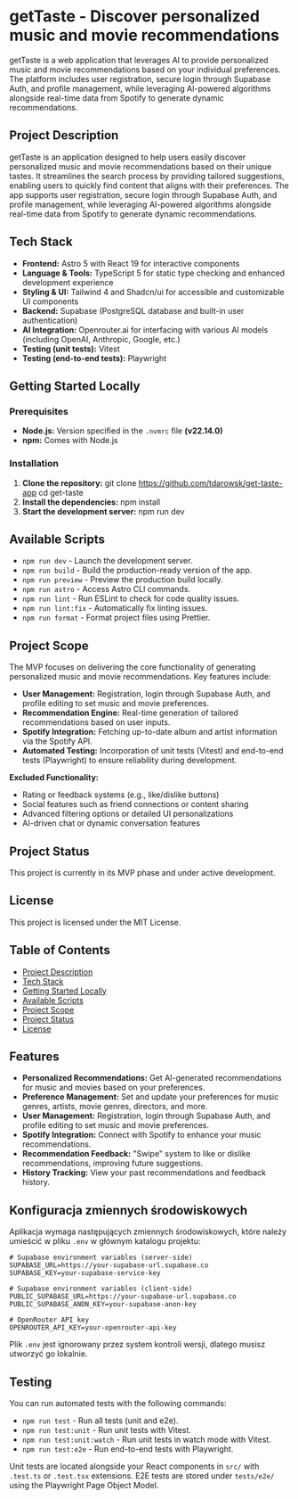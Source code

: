 # getTaste - Discover personalized music and movie recommendations

getTaste is a web application that leverages AI to provide personalized music and movie recommendations based on your individual preferences. The platform includes user registration, secure login through Supabase Auth, and profile management, while leveraging AI-powered algorithms alongside real-time data from Spotify to generate dynamic recommendations.

## Project Description

getTaste is an application designed to help users easily discover personalized music and movie recommendations based on their unique tastes. It streamlines the search process by providing tailored suggestions, enabling users to quickly find content that aligns with their preferences. The app supports user registration, secure login through Supabase Auth, and profile management, while leveraging AI-powered algorithms alongside real-time data from Spotify to generate dynamic recommendations.

## Tech Stack

- **Frontend:** Astro 5 with React 19 for interactive components
- **Language & Tools:** TypeScript 5 for static type checking and enhanced development experience
- **Styling & UI:** Tailwind 4 and Shadcn/ui for accessible and customizable UI components
- **Backend:** Supabase (PostgreSQL database and built-in user authentication)
- **AI Integration:** Openrouter.ai for interfacing with various AI models (including OpenAI, Anthropic, Google, etc.)
- **Testing (unit tests):** Vitest
- **Testing (end-to-end tests):** Playwright

## Getting Started Locally

### Prerequisites

- **Node.js:** Version specified in the `.nvmrc` file **(v22.14.0)**
- **npm:** Comes with Node.js

### Installation

1. **Clone the repository:**
   git clone https://github.com/tdarowsk/get-taste-app
   cd get-taste
2. **Install the dependencies:**
   npm install
3. **Start the development server:**
   npm run dev

## Available Scripts

- `npm run dev` - Launch the development server.
- `npm run build` - Build the production-ready version of the app.
- `npm run preview` - Preview the production build locally.
- `npm run astro` - Access Astro CLI commands.
- `npm run lint` - Run ESLint to check for code quality issues.
- `npm run lint:fix` - Automatically fix linting issues.
- `npm run format` - Format project files using Prettier.

## Project Scope

The MVP focuses on delivering the core functionality of generating personalized music and movie recommendations. Key features include:

- **User Management:** Registration, login through Supabase Auth, and profile editing to set music and movie preferences.
- **Recommendation Engine:** Real-time generation of tailored recommendations based on user inputs.
- **Spotify Integration:** Fetching up-to-date album and artist information via the Spotify API.
- **Automated Testing:** Incorporation of unit tests (Vitest) and end-to-end tests (Playwright) to ensure reliability during development.

**Excluded Functionality:**

- Rating or feedback systems (e.g., like/dislike buttons)
- Social features such as friend connections or content sharing
- Advanced filtering options or detailed UI personalizations
- AI-driven chat or dynamic conversation features

## Project Status

This project is currently in its MVP phase and under active development.

## License

This project is licensed under the MIT License.

## Table of Contents

- [Project Description](#project-description)
- [Tech Stack](#tech-stack)
- [Getting Started Locally](#getting-started-locally)
- [Available Scripts](#available-scripts)
- [Project Scope](#project-scope)
- [Project Status](#project-status)
- [License](#license)

## Features

- **Personalized Recommendations:** Get AI-generated recommendations for music and movies based on your preferences.
- **Preference Management:** Set and update your preferences for music genres, artists, movie genres, directors, and more.
- **User Management:** Registration, login through Supabase Auth, and profile editing to set music and movie preferences.
- **Spotify Integration:** Connect with Spotify to enhance your music recommendations.
- **Recommendation Feedback:** "Swipe" system to like or dislike recommendations, improving future suggestions.
- **History Tracking:** View your past recommendations and feedback history.

## Konfiguracja zmiennych środowiskowych

Aplikacja wymaga następujących zmiennych środowiskowych, które należy umieścić w pliku `.env` w głównym katalogu projektu:

```
# Supabase environment variables (server-side)
SUPABASE_URL=https://your-supabase-url.supabase.co
SUPABASE_KEY=your-supabase-service-key

# Supabase environment variables (client-side)
PUBLIC_SUPABASE_URL=https://your-supabase-url.supabase.co
PUBLIC_SUPABASE_ANON_KEY=your-supabase-anon-key

# OpenRouter API key
OPENROUTER_API_KEY=your-openrouter-api-key
```

Plik `.env` jest ignorowany przez system kontroli wersji, dlatego musisz utworzyć go lokalnie.

## Testing

You can run automated tests with the following commands:

- `npm run test` - Run all tests (unit and e2e).
- `npm run test:unit` - Run unit tests with Vitest.
- `npm run test:unit:watch` - Run unit tests in watch mode with Vitest.
- `npm run test:e2e` - Run end-to-end tests with Playwright.

Unit tests are located alongside your React components in `src/` with `.test.ts` or `.test.tsx` extensions. E2E tests are stored under `tests/e2e/` using the Playwright Page Object Model.
